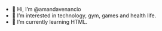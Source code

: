 - 👋 Hi, I’m @amandavenancio
- 👀 I’m interested in technology, gym, games and health life.
- 🌱 I’m currently learning HTML.

<!---
amandavenancio/amandavenancio is a ✨ special ✨ repository because its `README.md` (this file) appears on your GitHub profile.
You can click the Preview link to take a look at your changes.
--->
